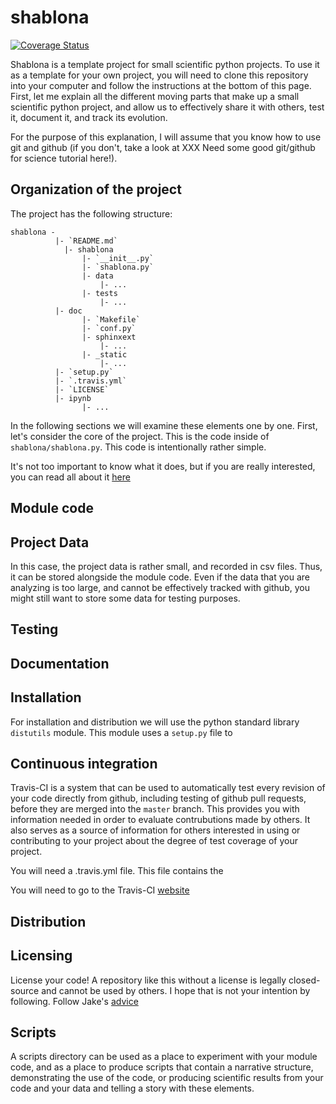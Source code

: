 # shablona

[![Coverage Status](https://coveralls.io/repos/arokem/shablona/badge.svg)](https://coveralls.io/r/arokem/shablona)

Shablona is a template project for small scientific python projects. To use it as a template for your own project, you will need to clone this repository into your computer and follow the instructions at the bottom of this page. First, let me explain all the different moving parts that make up a small scientific python project, and allow us to effectively share it with others, test it, document it, and track its evolution.

For the purpose of this explanation, I will assume that you know how to use git and github (if you don't, take a look at XXX Need some good git/github for science tutorial here!).



## Organization of the  project

The project has the following structure: 

	shablona -
			  |- `README.md`
				|- shablona
					|- `__init__.py`
					|- `shablona.py`
					|- data
						|- ...
					|- tests
						|- ...
			  |- doc
					|- `Makefile`
					|- `conf.py`
					|- sphinxext
						|- ...
					|- _static
						|- ...
			  |- `setup.py`
			  |- `.travis.yml`
			  |- `LICENSE`
			  |- ipynb
		  			|- ...


In the following sections we will examine these elements one by one. First, let's consider the core of the project. This is the code inside of `shablona/shablona.py`. This code is intentionally rather simple.

It's not too important to know what it does, but if you are really interested, you can read all about it [here](http//arokem.github.io/2014-08-12-learn-optimization.html)


## Module code


## Project Data
In this case, the project data is rather small, and recorded in csv files. Thus, it can be stored alongside the module code. Even if the data that you are analyzing is too large, and cannot be effectively tracked with github, you might still want to store some data for testing purposes. 

## Testing 


## Documentation 


## Installation

For installation and distribution we will use the python standard library `distutils` module. This module uses a `setup.py` file to 


## Continuous integration

Travis-CI is a system that can be used to automatically test every revision of your code directly from github, including testing of github pull requests, before they are merged into the `master` branch. This provides you with information needed in order to evaluate contrubutions made by others. It also serves as a source of information for others interested in using or contributing to your project about the degree of test coverage of your project. 

You will need a .travis.yml file. This file contains the 

You will need to go to the Travis-CI [website]()

## Distribution

## Licensing

License your code! A repository like this without a license is legally closed-source and cannot be used by others. I hope that is not your intention by following. Follow Jake's [advice](http://www.astrobetter.com/blog/2014/03/10/the-whys-and-hows-of-licensing-scientific-code/)

## Scripts 
A scripts directory can be used as a place to experiment with your module code, and as a place to produce scripts that contain a narrative structure, demonstrating the use of the code, or producing scientific results from your code and your data and telling a story with these elements.
